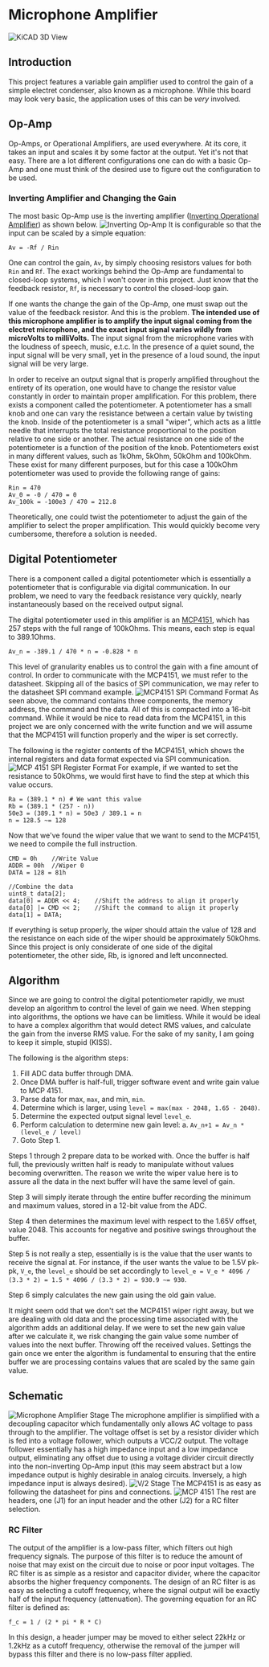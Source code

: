# Microphone Amplifier
![KiCAD 3D View](Images/3D_View.png)

## Introduction
This project features a variable gain amplifier used to control the gain of a simple electret condenser, also known as a microphone. While this board may look very basic, the application uses of this can be *very* involved. 

## Op-Amp
Op-Amps, or Operational Amplifiers, are used everywhere. At its core, it takes an input and scales it by some factor at the output. Yet it's not that easy. There are a lot different configurations one can do with a basic Op-Amp and one must think of the desired use to figure out the configuration to be used. 

### Inverting Amplifier and Changing the Gain
The most basic Op-Amp use is the inverting amplifier ([Inverting Operational Amplifier](https://www.electronics-tutorials.ws/opamp/opamp_2.html)) as shown below.
![Inverting Op-Amp](Images/inverting_opamp.gif)
It is configurable so that the input can be scaled by a simple equation:

    Av = -Rf / Rin

One can control the gain, `Av`, by simply choosing resistors values for both `Rin` and `Rf`. The exact workings behind the Op-Amp are fundamental to closed-loop systems, which I won't cover in this project. Just know that the feedback resistor, `Rf`, is necessary to control the closed-loop gain.

If one wants the change the gain of the Op-Amp, one must swap out the value of the feedback resistor. And this is the problem. **The intended use of this microphone amplifier is to amplify the input signal coming from the electret microphone, and the exact input signal varies wildly from microVolts to milliVolts.** The input signal from the microphone varies with the loudness of speech, music, e.t.c. In the presence of a quiet sound, the input signal will be very small, yet in the presence of a loud sound, the input signal will be very large.

In order to receive an output signal that is properly amplified throughout the entirety of its operation, one would have to change the resistor value constantly in order to maintain proper amplification. For this problem, there exists a component called the potentiometer. A potentiometer has a small knob and one can vary the resistance between a certain value by twisting the knob. Inside of the potentiometer is a small "wiper", which acts as a little needle that interrupts the total resistance proportional to the position relative to one side or another. The actual resistance on one side of the potentiometer is a function of the position of the knob.  Potentiometers exist in many different values, such as 1kOhm, 5kOhm, 50kOhm and 100kOhm. These exist for many different purposes, but for this case a 100kOhm potentiometer was used to provide the following range of gains:
```
Rin = 470
Av_0 = -0 / 470 = 0
Av_100k = -100e3 / 470 = 212.8
```
Theoretically, one could twist the potentiometer to adjust the gain of the amplifier to select the proper amplification. This would quickly become very cumbersome, therefore a solution is needed.

## Digital Potentiometer
There is a component called a digital potentiometer which is essentially a potentiometer that is configurable via digital communication. In our problem, we need to vary the feedback resistance very quickly, nearly instantaneously based on the received output signal.

The digital potentiometer used in this amplifier is an [MCP4151](http://ww1.microchip.com/downloads/en/devicedoc/22060b.pdf), which has 257 steps with the full range of 100kOhms. This means, each step is equal to 389.1Ohms.

    Av_n = -389.1 / 470 * n = -0.828 * n

This level of granularity enables us to control the gain with a fine amount of control. In order to communicate with the MCP4151, we must refer to the datasheet. Skipping all of the basics of SPI communication, we may refer to the datasheet SPI command example.
![MCP4151 SPI Command Format](Images/Command_Format.png)
As seen above, the command contains three components, the memory address, the command and the data. All of this is compacted into a 16-bit command. While it would be nice to read data from the MCP4151, in this project we are only concerned with the write function and we will assume that the MCP4151 will function properly and the wiper is set correctly.

The following is the register contents of the MCP4151, which shows the internal registers and data format expected via SPI communication.
![MCP 4151 SPI Register Format](Images/Register_Format.png)
For example, if we wanted to set the resistance to 50kOhms, we would first have to find the step at which this value occurs.

    Ra = (389.1 * n) # We want this value
    Rb = (389.1 * (257 - n))
    50e3 = (389.1 * n) = 50e3 / 389.1 = n
    n = 128.5 ~= 128

Now that we've found the wiper value that we want to send to the MCP4151, we need to compile the full instruction.

    CMD = 0h 	//Write Value
    ADDR = 00h	//Wiper 0
    DATA = 128 = 81h
    
    //Combine the data
    uint8_t data[2];
    data[0] = ADDR << 4;	//Shift the address to align it properly
    data[0] |= CMD << 2;	//Shift the command to align it properly
    data[1] = DATA;
If everything is setup properly, the wiper should attain the value of 128 and the resistance on each side of the wiper should be approximately 50kOhms. Since this project is only considerate of one side of the digital potentiometer, the other side, Rb, is ignored and left unconnected.

## Algorithm
Since we are going to control the digital potentiometer rapidly, we must develop an algorithm to control the level of gain we need. When stepping into algorithms, the options we have can be limitless. While it would be ideal to have a complex algorithm that would detect RMS values, and calculate the gain from the inverse RMS value. For the sake of my sanity, I am going to keep it simple, stupid (KISS).

The following is the algorithm steps:
 1. Fill ADC data buffer through DMA.
 2. Once DMA buffer is half-full, trigger software event and write gain value to MCP 4151.
 3. Parse data for max, `max`, and min,  `min`.
 4. Determine which is larger, using `level = max(max - 2048, 1.65 - 2048)`.
 5. Determine the expected output signal level `level_e`.
 6. Perform calculation to determine new gain level:
	 a. `Av_n+1 = Av_n * (level_e / level)`
7. Goto Step 1.

Steps 1 through 2 prepare data to be worked with. Once the buffer is half full, the previously written half is ready to manipulate without values becoming overwritten. The reason we write the wiper value here is to assure all the data in the next buffer will have the same level of gain.

Step 3 will simply iterate through the entire buffer recording the minimum and maximum values, stored in a 12-bit value from the ADC.

Step 4 then determines the maximum level with respect to the 1.65V offset, value 2048. This accounts for negative and positive swings throughout the buffer.

Step 5 is not really a step, essentially is is the value that the user wants to receive the signal at. For instance, if the user wants the value to be 1.5V pk-pk, `V_e`, the `level_e` should be set accordingly to `level_e = V_e * 4096 / (3.3 * 2) = 1.5 * 4096 / (3.3 * 2) = 930.9 ~= 930`.

Step 6 simply calculates the new gain using the old gain value.

It might seem odd that we don't set the MCP4151 wiper right away, but we are dealing with old data and the processing time associated with the algorithm adds an additional delay. If we were to set the new gain value after we calculate it, we risk changing the gain value some number of values into the next buffer. Throwing off the received values. Settings the gain once we enter the algorithm is fundamental to ensuring that the entire buffer we are processing contains values that are scaled by the same gain value.

## Schematic
![Microphone Amplifier Stage](Images/Amp_Stage.png)
The microphone amplifier is simplified with a decoupling capacitor which fundamentally only allows AC voltage to pass through to the amplifier. The voltage offset is set by a resistor divider which is fed into a voltage follower, which outputs a VCC/2 output. The voltage follower essentially has a high impedance input and a low impedance output, eliminating any offset due to using a voltage divider circuit directly into the non-inverting Op-Amp input (this may seem abstract but a low impedance output is highly desirable in analog circuits. Inversely, a high impedance input is always desired).
![V/2 Stage](Images/Offset_Stage.png)
The MCP4151 is as easy as following the datasheet for pins and connections.
![MCP 4151](Images/Digital_Pot.png)
The rest are headers, one (J1) for an input header and the other (J2) for a RC filter selection.

### RC Filter
The output of the amplifier is a low-pass filter, which filters out high frequency signals. The purpose of this filter is to reduce the amount of noise that may exist on the circuit due to noise or poor input voltages. The RC filter is as simple as a resistor and capacitor divider, where the capacitor absorbs the higher frequency components. The design of an RC filter is as easy as selecting a cutoff frequency, where the signal output will be exactly half of the input frequency (attenuation). The governing equation for an RC filter is defined as:

    f_c = 1 / (2 * pi * R * C)

In this design, a header jumper may be moved to either select 22kHz or 1.2kHz as a cutoff frequency, otherwise the removal of the jumper will bypass this filter and there is no low-pass filter applied. 
